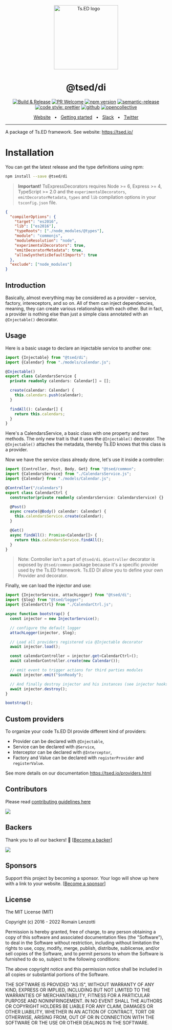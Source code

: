 <p style="text-align: center" align="center">
 <a href="https://tsed.io" target="_blank"><img src="https://tsed.io/tsed-og.png" width="200" alt="Ts.ED logo"/></a>
</p>

<div align="center">
   <h1>@tsed/di</h1>

[![Build & Release](https://github.com/tsedio/tsed/workflows/Build%20&%20Release/badge.svg)](https://github.com/tsedio/tsed/actions?query=workflow%3A%22Build+%26+Release%22)
[![PR Welcome](https://img.shields.io/badge/PRs-welcome-brightgreen.svg)](https://github.com/tsedio/tsed/blob/master/CONTRIBUTING.md)
[![npm version](https://badge.fury.io/js/%40tsed%2Fcommon.svg)](https://badge.fury.io/js/%40tsed%2Fcommon)
[![semantic-release](https://img.shields.io/badge/%20%20%F0%9F%93%A6%F0%9F%9A%80-semantic--release-e10079.svg)](https://github.com/semantic-release/semantic-release)
[![code style: prettier](https://img.shields.io/badge/code_style-prettier-ff69b4.svg?style=flat-square)](https://github.com/prettier/prettier)
[![github](https://img.shields.io/static/v1?label=Github%20sponsor&message=%E2%9D%A4&logo=GitHub&color=%23fe8e86)](https://github.com/sponsors/romakita)
[![opencollective](https://img.shields.io/static/v1?label=OpenCollective%20sponsor&message=%E2%9D%A4&logo=OpenCollective&color=%23fe8e86)](https://opencollective.com/tsed)

</div>

<div align="center">
  <a href="https://tsed.io/">Website</a>
  <span>&nbsp;&nbsp;•&nbsp;&nbsp;</span>
  <a href="https://tsed.io/getting-started/">Getting started</a>
  <span>&nbsp;&nbsp;•&nbsp;&nbsp;</span>
  <a href="https://api.tsed.io/rest/slack/tsedio/tsed">Slack</a>
  <span>&nbsp;&nbsp;•&nbsp;&nbsp;</span>
  <a href="https://twitter.com/TsED_io">Twitter</a>
</div>

<hr />

A package of Ts.ED framework. See website: https://tsed.io/

# Installation

You can get the latest release and the type definitions using npm:

```bash
npm install --save @tsed/di
```

> **Important!** TsExpressDecorators requires Node >= 6, Express >= 4, TypeScript >= 2.0 and
> the `experimentalDecorators`, `emitDecoratorMetadata`, `types` and `lib` compilation
> options in your `tsconfig.json` file.

```json
{
  "compilerOptions": {
    "target": "es2016",
    "lib": ["es2016"],
    "typeRoots": ["./node_modules/@types"],
    "module": "commonjs",
    "moduleResolution": "node",
    "experimentalDecorators": true,
    "emitDecoratorMetadata": true,
    "allowSyntheticDefaultImports": true
  },
  "exclude": ["node_modules"]
}
```

## Introduction

Basically, almost everything may be considered as a provider – service, factory, intereceptors, and so on.
All of them can inject dependencies, meaning, they can create various relationships with each other.
But in fact, a provider is nothing else than just a simple class annotated with an `@Injectable()` decorator.

## Usage

Here is a basic usage to declare an injectable service to another one:

```typescript
import {Injectable} from "@tsed/di";
import {Calendar} from "./models/calendar.js";

@Injectable()
export class CalendarsService {
  private readonly calendars: Calendar[] = [];

  create(calendar: Calendar) {
    this.calendars.push(calendar);
  }

  findAll(): Calendar[] {
    return this.calendars;
  }
}
```

Here's a CalendarsService, a basic class with one property and two methods. The only new trait is that it uses the `@Injectable()` decorator.
The `@Injectable()` attaches the metadata, thereby Ts.ED knows that this class is a provider.

Now we have the service class already done, let's use it inside a controller:

```typescript
import {Controller, Post, Body, Get} from "@tsed/common";
import {CalendarsService} from "./CalendarsService.js";
import {Calendar} from "./models/Calendar.js";

@Controller("/calendars")
export class CalendarCtrl {
  constructor(private readonly calendarsService: CalendarsService) {}

  @Post()
  async create(@Body() calendar: Calendar) {
    this.calendarsService.create(calendar);
  }

  @Get()
  async findAll(): Promise<Calendar[]> {
    return this.calendarsService.findAll();
  }
}
```

> Note: Controller isn't a part of `@tsed/di`. `@Controller` decorator is exposed by `@tsed/common` package because it's a specific provider
> used by the Ts.ED framework. Ts.ED DI allow you to define your own Provider and decorator.

Finally, we can load the injector and use:

```typescript
import {InjectorService, attachLogger} from "@tsed/di";
import {$log} from "@tsed/logger";
import {CalendarCtrl} from "./CalendarCtrl.js";

async function bootstrap() {
  const injector = new InjectorService();

  // configure the default logger
  attachLogger(injector, $log);

  // Load all providers registered via @Injectable decorator
  await injector.load();

  const calendarController = injector.get<CalendarCtrl>();
  await calendarController.create(new Calendar());

  // emit event to trigger actions for third parties modules
  await injector.emit("$onReady");

  // And finally destroy injector and his instances (see injector hooks)
  await injector.destroy();
}

bootstrap();
```

## Custom providers

To organize your code Ts.ED DI provide different kind of providers:

- Provider can be declared with `@Injectable`,
- Service can be declared with `@Service`,
- Interceptor can be declared with `@Interceptor`,
- Factory and Value can be declared with `registerProvider` and `registerValue`.

See more details on our documentation https://tsed.io/providers.html

## Contributors

Please read [contributing guidelines here](https://tsed.io/contributing.html)

<a href="https://github.com/tsedio/tsed/graphs/contributors"><img src="https://opencollective.com/tsed/contributors.svg?width=890" /></a>

## Backers

Thank you to all our backers! 🙏 [[Become a backer](https://opencollective.com/tsed#backer)]

<a href="https://opencollective.com/tsed#backers" target="_blank"><img src="https://opencollective.com/tsed/tiers/backer.svg?width=890"></a>

## Sponsors

Support this project by becoming a sponsor. Your logo will show up here with a link to your website. [[Become a sponsor](https://opencollective.com/tsed#sponsor)]

## License

The MIT License (MIT)

Copyright (c) 2016 - 2022 Romain Lenzotti

Permission is hereby granted, free of charge, to any person obtaining a copy of this software and associated documentation files (the "Software"), to deal in the Software without restriction, including without limitation the rights to use, copy, modify, merge, publish, distribute, sublicense, and/or sell copies of the Software, and to permit persons to whom the Software is furnished to do so, subject to the following conditions:

The above copyright notice and this permission notice shall be included in all copies or substantial portions of the Software.

THE SOFTWARE IS PROVIDED "AS IS", WITHOUT WARRANTY OF ANY KIND, EXPRESS OR IMPLIED, INCLUDING BUT NOT LIMITED TO THE WARRANTIES OF MERCHANTABILITY, FITNESS FOR A PARTICULAR PURPOSE AND NONINFRINGEMENT. IN NO EVENT SHALL THE AUTHORS OR COPYRIGHT HOLDERS BE LIABLE FOR ANY CLAIM, DAMAGES OR OTHER LIABILITY, WHETHER IN AN ACTION OF CONTRACT, TORT OR OTHERWISE, ARISING FROM, OUT OF OR IN CONNECTION WITH THE SOFTWARE OR THE USE OR OTHER DEALINGS IN THE SOFTWARE.
